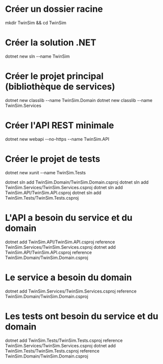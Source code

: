 # Créer un dossier racine
mkdir TwinSim && cd TwinSim

# Créer la solution .NET
dotnet new sln --name TwinSim

# Créer le projet principal (bibliothèque de services)
dotnet new classlib --name TwinSim.Domain
dotnet new classlib --name TwinSim.Services

# Créer l'API REST minimale
dotnet new webapi --no-https --name TwinSim.API

# Créer le projet de tests
dotnet new xunit --name TwinSim.Tests

dotnet sln add TwinSim.Domain/TwinSim.Domain.csproj
dotnet sln add TwinSim.Services/TwinSim.Services.csproj
dotnet sln add TwinSim.API/TwinSim.API.csproj
dotnet sln add TwinSim.Tests/TwinSim.Tests.csproj

# L'API a besoin du service et du domain
dotnet add TwinSim.API/TwinSim.API.csproj reference TwinSim.Services/TwinSim.Services.csproj
dotnet add TwinSim.API/TwinSim.API.csproj reference TwinSim.Domain/TwinSim.Domain.csproj

# Le service a besoin du domain
dotnet add TwinSim.Services/TwinSim.Services.csproj reference TwinSim.Domain/TwinSim.Domain.csproj

# Les tests ont besoin du service et du domain
dotnet add TwinSim.Tests/TwinSim.Tests.csproj reference TwinSim.Services/TwinSim.Services.csproj
dotnet add TwinSim.Tests/TwinSim.Tests.csproj reference TwinSim.Domain/TwinSim.Domain.csproj
